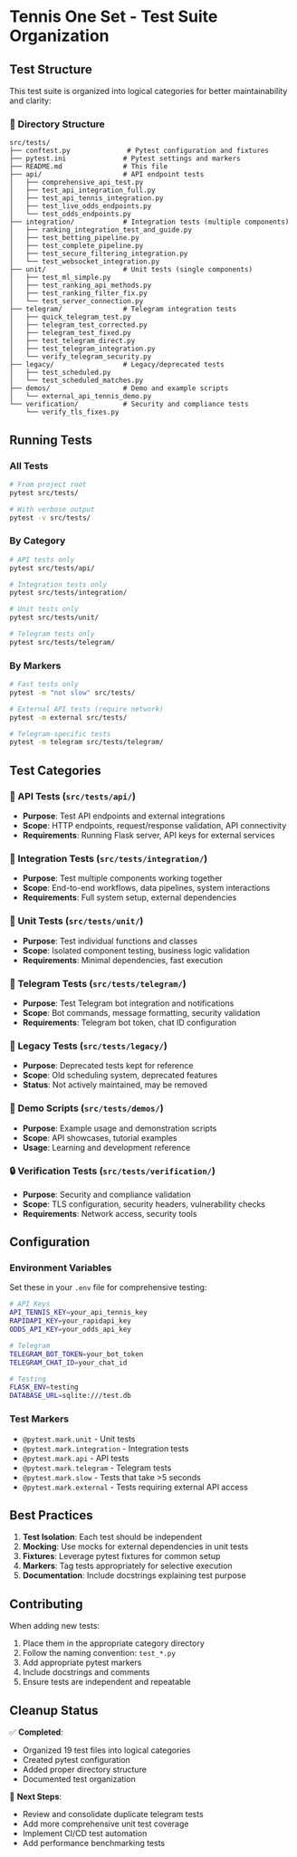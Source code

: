 # Tennis One Set - Test Suite Organization

## Test Structure

This test suite is organized into logical categories for better maintainability and clarity:

### 📁 Directory Structure

```
src/tests/
├── conftest.py              # Pytest configuration and fixtures
├── pytest.ini              # Pytest settings and markers
├── README.md               # This file
├── api/                    # API endpoint tests
│   ├── comprehensive_api_test.py
│   ├── test_api_integration_full.py
│   ├── test_api_tennis_integration.py
│   ├── test_live_odds_endpoints.py
│   └── test_odds_endpoints.py
├── integration/            # Integration tests (multiple components)
│   ├── ranking_integration_test_and_guide.py
│   ├── test_betting_pipeline.py
│   ├── test_complete_pipeline.py
│   ├── test_secure_filtering_integration.py
│   └── test_websocket_integration.py
├── unit/                   # Unit tests (single components)
│   ├── test_ml_simple.py
│   ├── test_ranking_api_methods.py
│   ├── test_ranking_filter_fix.py
│   └── test_server_connection.py
├── telegram/               # Telegram integration tests
│   ├── quick_telegram_test.py
│   ├── telegram_test_corrected.py
│   ├── telegram_test_fixed.py
│   ├── test_telegram_direct.py
│   ├── test_telegram_integration.py
│   └── verify_telegram_security.py
├── legacy/                 # Legacy/deprecated tests
│   ├── test_scheduled.py
│   └── test_scheduled_matches.py
├── demos/                  # Demo and example scripts
│   └── external_api_tennis_demo.py
└── verification/           # Security and compliance tests
    └── verify_tls_fixes.py
```

## Running Tests

### All Tests
```bash
# From project root
pytest src/tests/

# With verbose output
pytest -v src/tests/
```

### By Category
```bash
# API tests only
pytest src/tests/api/

# Integration tests only
pytest src/tests/integration/

# Unit tests only  
pytest src/tests/unit/

# Telegram tests only
pytest src/tests/telegram/
```

### By Markers
```bash
# Fast tests only
pytest -m "not slow" src/tests/

# External API tests (require network)
pytest -m external src/tests/

# Telegram-specific tests
pytest -m telegram src/tests/telegram/
```

## Test Categories

### 🔌 API Tests (`src/tests/api/`)
- **Purpose**: Test API endpoints and external integrations
- **Scope**: HTTP endpoints, request/response validation, API connectivity
- **Requirements**: Running Flask server, API keys for external services

### 🔗 Integration Tests (`src/tests/integration/`)
- **Purpose**: Test multiple components working together
- **Scope**: End-to-end workflows, data pipelines, system interactions
- **Requirements**: Full system setup, external dependencies

### 🧪 Unit Tests (`src/tests/unit/`)
- **Purpose**: Test individual functions and classes
- **Scope**: Isolated component testing, business logic validation
- **Requirements**: Minimal dependencies, fast execution

### 💬 Telegram Tests (`src/tests/telegram/`)
- **Purpose**: Test Telegram bot integration and notifications
- **Scope**: Bot commands, message formatting, security validation
- **Requirements**: Telegram bot token, chat ID configuration

### 📁 Legacy Tests (`src/tests/legacy/`)
- **Purpose**: Deprecated tests kept for reference
- **Scope**: Old scheduling system, deprecated features
- **Status**: Not actively maintained, may be removed

### 🎯 Demo Scripts (`src/tests/demos/`)
- **Purpose**: Example usage and demonstration scripts
- **Scope**: API showcases, tutorial examples
- **Usage**: Learning and development reference

### 🔒 Verification Tests (`src/tests/verification/`)
- **Purpose**: Security and compliance validation
- **Scope**: TLS configuration, security headers, vulnerability checks
- **Requirements**: Network access, security tools

## Configuration

### Environment Variables
Set these in your `.env` file for comprehensive testing:

```bash
# API Keys
API_TENNIS_KEY=your_api_tennis_key
RAPIDAPI_KEY=your_rapidapi_key
ODDS_API_KEY=your_odds_api_key

# Telegram
TELEGRAM_BOT_TOKEN=your_bot_token
TELEGRAM_CHAT_ID=your_chat_id

# Testing
FLASK_ENV=testing
DATABASE_URL=sqlite:///test.db
```

### Test Markers
- `@pytest.mark.unit` - Unit tests
- `@pytest.mark.integration` - Integration tests  
- `@pytest.mark.api` - API tests
- `@pytest.mark.telegram` - Telegram tests
- `@pytest.mark.slow` - Tests that take >5 seconds
- `@pytest.mark.external` - Tests requiring external API access

## Best Practices

1. **Test Isolation**: Each test should be independent
2. **Mocking**: Use mocks for external dependencies in unit tests
3. **Fixtures**: Leverage pytest fixtures for common setup
4. **Markers**: Tag tests appropriately for selective execution
5. **Documentation**: Include docstrings explaining test purpose

## Contributing

When adding new tests:

1. Place them in the appropriate category directory
2. Follow the naming convention: `test_*.py`
3. Add appropriate pytest markers
4. Include docstrings and comments
5. Ensure tests are independent and repeatable

## Cleanup Status

✅ **Completed**:
- Organized 19 test files into logical categories
- Created pytest configuration
- Added proper directory structure
- Documented test organization

🔄 **Next Steps**:
- Review and consolidate duplicate telegram tests
- Add more comprehensive unit test coverage
- Implement CI/CD test automation
- Add performance benchmarking tests